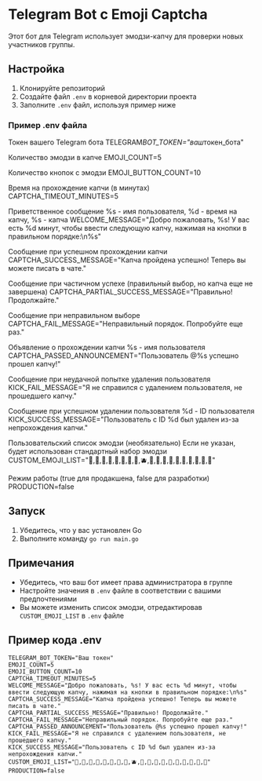 # Telegram Bot с Emoji Captcha

Этот бот для Telegram использует эмодзи-капчу для проверки новых участников группы.

## Настройка

1. Клонируйте репозиторий
2. Создайте файл `.env` в корневой директории проекта
3. Заполните `.env` файл, используя пример ниже

### Пример .env файла

Токен вашего Telegram бота
TELEGRAM*BOT_TOKEN="ваш*токен_бота"

Количество эмодзи в капче
EMOJI_COUNT=5

Количество кнопок с эмодзи
EMOJI_BUTTON_COUNT=10

Время на прохождение капчи (в минутах)
CAPTCHA_TIMEOUT_MINUTES=5

Приветственное сообщение
%s - имя пользователя, %d - время на капчу, %s - капча
WELCOME_MESSAGE="Добро пожаловать, %s! У вас есть %d минут, чтобы ввести следующую капчу, нажимая на кнопки в правильном порядке:\n%s"

Сообщение при успешном прохождении капчи
CAPTCHA_SUCCESS_MESSAGE="Капча пройдена успешно! Теперь вы можете писать в чате."

Сообщение при частичном успехе (правильный выбор, но капча еще не завершена)
CAPTCHA_PARTIAL_SUCCESS_MESSAGE="Правильно! Продолжайте."

Сообщение при неправильном выборе
CAPTCHA_FAIL_MESSAGE="Неправильный порядок. Попробуйте еще раз."

Объявление о прохождении капчи
%s - имя пользователя
CAPTCHA_PASSED_ANNOUNCEMENT="Пользователь @%s успешно прошел капчу!"

Сообщение при неудачной попытке удаления пользователя
KICK_FAIL_MESSAGE="Я не справился с удалением пользователя, не прошедшего капчу."

Сообщение при успешном удалении пользователя
%d - ID пользователя
KICK_SUCCESS_MESSAGE="Пользователь с ID %d был удален из-за непрохождения капчи."

Пользовательский список эмодзи (необязательно)
Если не указан, будет использован стандартный набор эмодзи
CUSTOM_EMOJI_LIST="🍎,🍐,🍊,🍋,🍌,🍉,🍇,🍓,🫐,🍈,🍒,🍑,🥭,🍍,🥥,🥝,🍅,🍆,🥑"

Режим работы (true для продакшена, false для разработки)
PRODUCTION=false

## Запуск

1. Убедитесь, что у вас установлен Go
2. Выполните команду `go run main.go`

## Примечания

- Убедитесь, что ваш бот имеет права администратора в группе
- Настройте значения в `.env` файле в соответствии с вашими предпочтениями
- Вы можете изменить список эмодзи, отредактировав `CUSTOM_EMOJI_LIST` в `.env` файле

## Пример кода .env

```
TELEGRAM_BOT_TOKEN="Ваш токен"
EMOJI_COUNT=5
EMOJI_BUTTON_COUNT=10
CAPTCHA_TIMEOUT_MINUTES=5
WELCOME_MESSAGE="Добро пожаловать, %s! У вас есть %d минут, чтобы ввести следующую капчу, нажимая на кнопки в правильном порядке:\n%s"
CAPTCHA_SUCCESS_MESSAGE="Капча пройдена успешно! Теперь вы можете писать в чате."
CAPTCHA_PARTIAL_SUCCESS_MESSAGE="Правильно! Продолжайте."
CAPTCHA_FAIL_MESSAGE="Неправильный порядок. Попробуйте еще раз."
CAPTCHA_PASSED_ANNOUNCEMENT="Пользователь @%s успешно прошел капчу!"
KICK_FAIL_MESSAGE="Я не справился с удалением пользователя, не прошедшего капчу."
KICK_SUCCESS_MESSAGE="Пользователь с ID %d был удален из-за непрохождения капчи."
CUSTOM_EMOJI_LIST="🍎,🍐,🍊,🍋,🍌,🍉,🍇,🍓,🫐,🍈,🍒,🍑,🥭,🍍,🥥,🥝,🍅,🍆,🥑"
PRODUCTION=false
```
